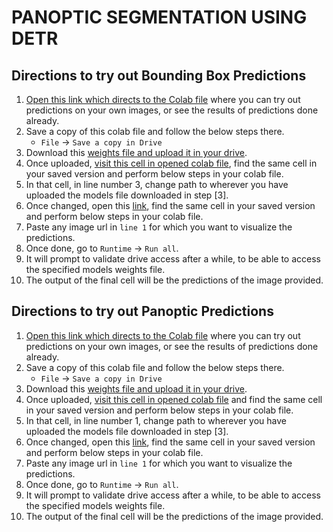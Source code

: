 # PANOPTIC SEGMENTATION USING DETR

## Directions to try out Bounding Box Predictions
1. [Open this link which directs to the Colab file](https://colab.research.google.com/drive/15O413og2oirRTu2zIwqKYb0GeMhUo8BQ?usp=sharing) where you can try out predictions on your own images, or see the results of predictions done already.
2. Save a copy of this colab file and follow the below steps there.
    - `File` -> `Save a copy in Drive`
3. Download this [weights file and upload it in your drive](https://drive.google.com/file/d/1K_sIyMr-qzKgnBUSK4CV_2bhU0m5sBik/view?usp=sharing).
4. Once uploaded, [visit this cell in opened colab file](https://colab.research.google.com/drive/15O413og2oirRTu2zIwqKYb0GeMhUo8BQ?authuser=1#scrollTo=5NaMGhGfwg0C&line=1&uniqifier=1), find the same cell in your saved version and perform below steps in your colab file.
5. In that cell, in line number 3, change path to wherever you have uploaded the models file downloaded in step [3].
6. Once changed, open this [link](https://colab.research.google.com/drive/15O413og2oirRTu2zIwqKYb0GeMhUo8BQ?authuser=1#scrollTo=U_wDp99daNb1&line=21&uniqifier=1), find the same cell in your saved version and perform below steps in your colab file.
7. Paste any image url in `line 1` for which you want to visualize the predictions.
8. Once done, go to `Runtime` -> `Run all`.
9. It will prompt to validate drive access after a while, to be able to access the specified models weights file.
10. The output of the final cell will be the predictions of the image provided.

## Directions to try out Panoptic Predictions
1. [Open this link which directs to the Colab file](https://colab.research.google.com/drive/1-Omjy91mlERX7BF-kIzme4hBj8BDJ9fj?usp=sharing) where you can try out predictions on your own images, or see the results of predictions done already.
2. Save a copy of this colab file and follow the below steps there.
    - `File` -> `Save a copy in Drive`
3. Download this [weights file and upload it in your drive](https://drive.google.com/file/d/1JXCFOI8Ztg0lxBIhpqSun41UrlfwnlPu/view?usp=sharing).
4. Once uploaded, [visit this cell in opened colab file](https://colab.research.google.com/drive/1-Omjy91mlERX7BF-kIzme4hBj8BDJ9fj?authuser=1#scrollTo=mhz6C4Xtk7YO&line=1&uniqifier=1) and find the same cell in your saved version and perform below steps in your colab file.
5. In that cell, in line number 1, change path to wherever you have uploaded the models file downloaded in step [3].
6. Once changed, open this [link](https://colab.research.google.com/drive/1-Omjy91mlERX7BF-kIzme4hBj8BDJ9fj?authuser=1#scrollTo=pWil_MWT1gUL&line=1&uniqifier=1), find the same cell in your saved version and perform below steps in your colab file.
7. Paste any image url in `line 1` for which you want to visualize the predictions.
8. Once done, go to `Runtime` -> `Run all`.
9. It will prompt to validate drive access after a while, to be able to access the specified models weights file.
10. The output of the final cell will be the predictions of the image provided.
